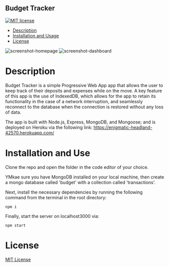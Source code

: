## Budget Tracker

[![MIT license](https://img.shields.io/badge/License-MIT-blue.svg)](https://lbesson.mit-license.org/)

- [Description ](#description)
- [Installation and Usage](#installation-and-use)
- [License](#license)

![screenshot-homepage](public/images/demo1.png)
![screenshot-dashboard](public/images/demo2.png)

# Description

Budget Tracker is a simple Progressive Web App app that allows the user to keep track of their deposits and expenses while on the move. A key feature of this app is the use of IndexedDB, which allows for the app to retain its functionality in the case of a network interruption, and seamlessly reconnect to the database when the connection is restored without any loss of data.

The app is built with Node.js, Express, MongoDB, and Mongoose; and is deployed on Heroku via the following link: https://enigmatic-headland-42570.herokuapp.com/

# Installation and Use

Clone the repo and open the folder in the code editor of your choice.

YMkae sure you have MongoDB installed on your local machine, then create a mongo database called 'budget' with a collection called 'transactions'.

Next, install the necessary dependencies by running the following command from the terminal in the root directory:

```
npm i
```

Finally, start the server on localhost3000 via:

```
npm start
```

# License

[MIT License](https://opensource.org/licenses/MIT)
